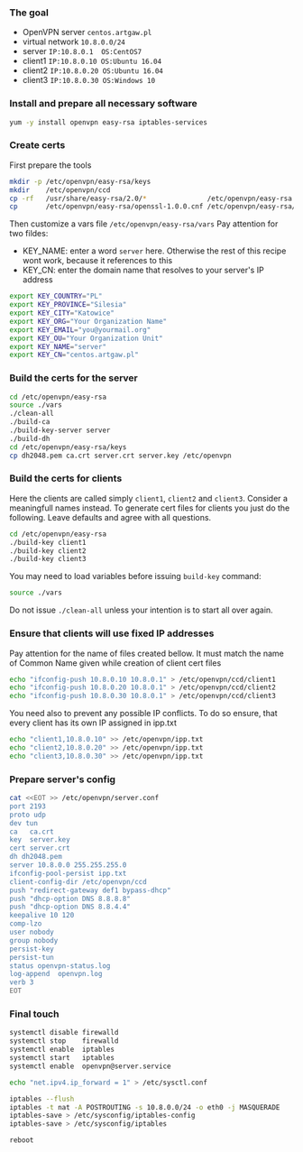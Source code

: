 ### The goal
* OpenVPN server  ```centos.artgaw.pl```
* virtual network ```10.8.0.0/24```
* server          ```IP:10.8.0.1  OS:CentOS7```
* client1         ```IP:10.8.0.10 OS:Ubuntu 16.04```
* client2         ```IP:10.8.0.20 OS:Ubuntu 16.04```
* client3         ```IP:10.8.0.30 OS:Windows 10```

### Install and prepare all necessary software
```bash
yum -y install openvpn easy-rsa iptables-services
```
### Create certs
First prepare the tools
```sh
mkdir -p /etc/openvpn/easy-rsa/keys
mkdir    /etc/openvpn/ccd
cp -rf   /usr/share/easy-rsa/2.0/*               /etc/openvpn/easy-rsa
cp       /etc/openvpn/easy-rsa/openssl-1.0.0.cnf /etc/openvpn/easy-rsa/openssl.cnf
```
Then customize a vars file ```/etc/openvpn/easy-rsa/vars``` Pay attention for two fildes:
* KEY_NAME: enter a word ```server``` here. Otherwise the rest of this recipe wont work, because it references to this
* KEY_CN: enter the domain name that resolves to your server's IP address
```bash
export KEY_COUNTRY="PL"
export KEY_PROVINCE="Silesia"
export KEY_CITY="Katowice"
export KEY_ORG="Your Organization Name"
export KEY_EMAIL="you@yourmail.org"
export KEY_OU="Your Organization Unit"
export KEY_NAME="server"
export KEY_CN="centos.artgaw.pl"
```
### Build the certs for the server
```bash
cd /etc/openvpn/easy-rsa
source ./vars
./clean-all
./build-ca
./build-key-server server
./build-dh
cd /etc/openvpn/easy-rsa/keys
cp dh2048.pem ca.crt server.crt server.key /etc/openvpn
```
### Build the certs for clients
Here the clients are called simply ```client1```, ```client2``` and ```client3```. Consider a meaningfull names instead.
To generate cert files for clients you just do the following. Leave defaults and agree with all questions.
```bash
cd /etc/openvpn/easy-rsa
./build-key client1
./build-key client2
./build-key client3
```
You may need to load variables before issuing ```build-key``` command:
```bash
source ./vars
```
Do not issue ```./clean-all``` unless your intention is to start all over again.

### Ensure that clients will use fixed IP addresses
Pay attention for the name of files created bellow. It must match the name of Common Name given while creation of client cert files
```bash
echo "ifconfig-push 10.8.0.10 10.8.0.1" > /etc/openvpn/ccd/client1
echo "ifconfig-push 10.8.0.20 10.8.0.1" > /etc/openvpn/ccd/client2
echo "ifconfig-push 10.8.0.30 10.8.0.1" > /etc/openvpn/ccd/client3
```
You need also to prevent any possible IP conflicts. To do so ensure, that every client has its own IP assigned in ipp.txt
```bash
echo "client1,10.8.0.10" >> /etc/openvpn/ipp.txt
echo "client2,10.8.0.20" >> /etc/openvpn/ipp.txt
echo "client3,10.8.0.30" >> /etc/openvpn/ipp.txt
```
### Prepare server's config
```sh
cat <<EOT >> /etc/openvpn/server.conf
port 2193
proto udp
dev tun
ca   ca.crt
key  server.key
cert server.crt
dh dh2048.pem
server 10.8.0.0 255.255.255.0
ifconfig-pool-persist ipp.txt
client-config-dir /etc/openvpn/ccd
push "redirect-gateway def1 bypass-dhcp"
push "dhcp-option DNS 8.8.8.8"
push "dhcp-option DNS 8.8.4.4"
keepalive 10 120
comp-lzo
user nobody
group nobody
persist-key
persist-tun
status openvpn-status.log
log-append  openvpn.log
verb 3
EOT
```
### Final touch
```bash
systemctl disable firewalld
systemctl stop    firewalld
systemctl enable  iptables
systemctl start   iptables
systemctl enable  openvpn@server.service

echo "net.ipv4.ip_forward = 1" > /etc/sysctl.conf

iptables --flush
iptables -t nat -A POSTROUTING -s 10.8.0.0/24 -o eth0 -j MASQUERADE
iptables-save > /etc/sysconfig/iptables-config 
iptables-save > /etc/sysconfig/iptables

reboot
```
